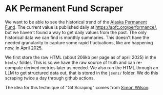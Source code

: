 # AK Permanent Fund Scraper

We want to be able to see the historical trend of the
[Alaska Permanent Fund](https://en.wikipedia.org/wiki/Alaska_Permanent_Fund).
The current value is published daily at https://apfc.org/performance/,
but we haven't found a way to get daily values from the past.
The only historical data we can find is monthly summaries.
This doesn't have the needed granularity to capture some
rapid fluctuations, like are happening now, in April 2025.

We first store the raw HTML (about 206kb per page as of april 2025)
in the `htmls/` folder. This is so we have the raw source of truth
and can re-compute derived metrics later as needed.
We also run the HTML through an LLM to get structured data out,
that is stored in the `jsons/` folder.
We do this scraping twice a day through github actions.

The idea for this technique of "Git Scraping" comes from
[Simon Wilson](https://simonwillison.net/series/git-scraping/).